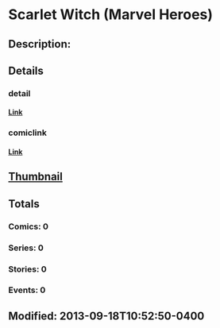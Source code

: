# Scarlet Witch (Marvel Heroes)
## Description: 
## Details
### detail
#### [Link](http://marvel.com/characters/50/scarlet_witch?utm_campaign=apiRef&utm_source=225578a89fc76f3d20fbffda5d17a88d)
### comiclink
#### [Link](http://marvel.com/comics/characters/1017308/scarlet_witch_marvel_heroes?utm_campaign=apiRef&utm_source=225578a89fc76f3d20fbffda5d17a88d)
## [Thumbnail](http://i.annihil.us/u/prod/marvel/i/mg/9/60/5239be3a2a6e9.jpg)
## Totals
### Comics: 0
### Series: 0
### Stories: 0
### Events: 0
## Modified: 2013-09-18T10:52:50-0400